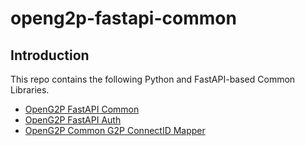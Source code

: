 # openg2p-fastapi-common

## Introduction

This repo contains the following Python and FastAPI-based Common Libraries.

* [OpenG2P FastAPI Common](openg2p-fastapi-common.md)
* [OpenG2P FastAPI Auth](openg2p-fastapi-auth.md)
* [OpenG2P Common G2P ConnectID Mapper](openg2p-common-g2p-connect-id-mapper.md)
